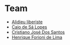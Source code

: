 # Team
- [Alidieu liberiste](https://github.com/AlyLiberiste)
- [Caio de Sá Lopes](https://github.com/caiolopes)
- [Cristiano José Dos Santos](https://github.com/cjsantos86)
- [Henrique Forioni de Lima](https://github.com/garotow)
